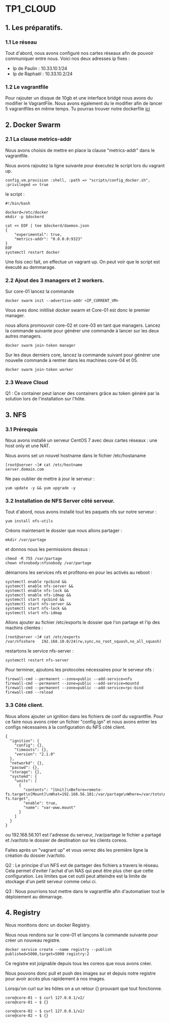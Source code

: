 # TP1_CLOUD

## 1. Les préparatifs.

### 1.1 Le réseau
Tout d'abord, nous avons configuré nos cartes réseaux afin de pouvoir communiquer entre nous.
Voici nos deux adresses ip fixes :
* Ip de Paulin : 10.33.10.1/24
* Ip de Raphaël : 10.33.10.2/24

### 1.2 Le vagrantfile
Pour rajouter un disque de 10gb et une interface bridgé nous avons du modifier le VagrantFile.
Nous avons également du le modifier afin de lancer 5 vagrantfiles en même temps. Tu pourras trouver notre dockerfile [ici](sources/Vagrantfile)

## 2. Docker Swarm

### 2.1 La clause metrics-addr

Nous avons choisis de mettre en place la clause "metrics-addr" dans le vagrantfile.

Nous avons rajoutez la ligne suivante pour éxecutez le script lors du vagrant up.

```
config.vm.provision :shell, :path => "scripts/config_docker.sh", :privileged => true
```

le script :

```
#!/bin/bash

dockerd=/etc/docker
mkdir -p $dockerd

cat << EOF | tee $dockerd/daemon.json
{
    "experimental": true,
    "metrics-addr": "0.0.0.0:9323"
}
EOF
systemctl restart docker
```

Une fois ceci fait, on effectue un vagrant up. On peut voir que le script est éxecuté au demmarage.

### 2.2 Ajout des 3 managers et 2 workers.

Sur core-01 lancez la commande

```
docker swarm init --advertise-addr <IP_CURRENT_VM>
```

Vous aves donc initilisé docker swarm et Core-01 est donc le premier manager.

nous allons promouvoir core-02 et core-03 en tant que managers. Lancez la commande suivante pour générer une commande à lancer sur les deux autres managers.

```
docker swarm join-token manager
```

Sur les deux derniers core, lancez la commande suivant pour générer une nouvelle commande à rentrer dans les machines core-04 et 05.

```
docker swarm join-token worker
```

### 2.3 Weave Cloud

Q1 : Ce container peut lancer des containers grâce au token généré par la solution lors de l'installation sur l'hôte.

## 3. NFS

### 3.1 Prérequis

Nous avons installé un serveur CentOS 7 avec deux cartes réseaux : une host only et une NAT.

Nous avons set un nouvel hostname dans le fichier /etc/hostaname

```
[root@server ~]# cat /etc/hostname
server.domain.com
```

Ne pas oublier de mettre à jour le serveur :

```
yum update -y && yum upgrade -y
```

### 3.2 Installation de NFS Server côté serveur.

Tout d'abord, nous avons installé tout les paquets nfs sur notre serveur :

```
yum install nfs-utils
```

Créons maintenant le dossier que nous allons partager :

```
mkdir /var/partage
```

et donnos nous les permissions dessus :

```
chmod -R 755 /var/partage
chown nfsnobody:nfsnobody /var/partage
```

démarrons les services nfs et profitons-en pour les activés au reboot :

```
systemctl enable rpcbind &&
systemctl enable nfs-server &&
systemctl enable nfs-lock &&
systemctl enable nfs-idmap &&
systemctl start rpcbind &&
systemctl start nfs-server &&
systemctl start nfs-lock &&
systemctl start nfs-idmap
```

Allons ajouter au fichier /etc/exports le dossier que l'on partage et l'ip des machins clientes :

```
[root@server ~]# cat /etc/exports
/var/nfsshare   192.168.10.0/24(rw,sync,no_root_squash,no_all_squash)
```

restartons le service nfs-server :
```
systemctl restart nfs-server
```

Pour terminer, ajoutons les protocoles nécessaires pour le serveur nfs :
```
firewall-cmd --permanent --zone=public --add-service=nfs
firewall-cmd --permanent --zone=public --add-service=mountd
firewall-cmd --permanent --zone=public --add-service=rpc-bind
firewall-cmd --reload
```

### 3.3 Côté client.
Nous allons ajouter un ignition dans les fichiers de conf du vagrantfile. Pour ce faire nous avons créer un fichier "config.ign" et nous avons entrer les configs nécessaires à la configuration du NFS côté client.

```
{
  "ignition": {
    "config": {},
    "timeouts": {},
    "version": "2.1.0"
  },
  "networkd": {},
  "passwd": {},
  "storage": {},
  "systemd": {
    "units": [
      {
        "contents": "[Unit]\nBefore=remote-fs.target\n[Mount]\nWhat=192.168.56.101:/var/partage\nWhere=/var/toto\nType=nfs\n[Install]\nWantedBy=remote-fs.target",
        "enable": true,
        "name": "var-www.mount"
      }
    ]
  }
}
```

ou 192.168.56.101 est l'adresse du serveur, /var/partage le fichier a partagé et /var/toto le dossier de destination sur les clients coreos.

Faites après un "vagrant up" et vous verrez dès les première ligne la création du dossier /var/toto.

Q2 : Le principe d'un NFS est de partager des fichiers a travers le réseau. Cela permet d'eviter l'achat d'un NAS qui peut être plus cher que cette configuration. Les limites que cet outil peut atteindre est la limite de stockage d'un petit serveur comme celui ci.

Q3 : Nous pourrions tout mettre dans le vagrantfile afin d'automatiser tout le déploiement au démarrage.


## 4. Registry

Nous monttons donc un docker Registry.

Nous nous rendons sur le core-01 et lançons la commande suivante pour créer un nouveau registre.

```
docker service create --name registry --publish published=5000,target=5000 registry:2
```

Ce registre est joignable depuis tous les coreos que nous avons créer.

Nous pouvons donc pull et push des images sur et depuis notre registre pour avoir accès plus rapidement à nos images.

Lorsqu'on curl sur les hôtes on a un retour {} prouvant que tout fonctionne.

```
core@core-01 ~ $ curl 127.0.0.1/v2/
core@core-01 ~ $ {}

core@core-02 ~ $ curl 127.0.0.1/v2/
core@core-02 ~ $ {}
```
